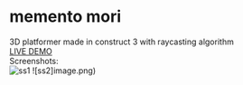 # memento mori
3D platformer made in construct 3 with raycasting algorithm  
[LIVE DEMO](http://portfolio.mcgo.pl/memento/)  
Screenshots:  
![ss1](https://i.postimg.cc/R0Tg4MMS/image.png)
![ss2]image.png)
